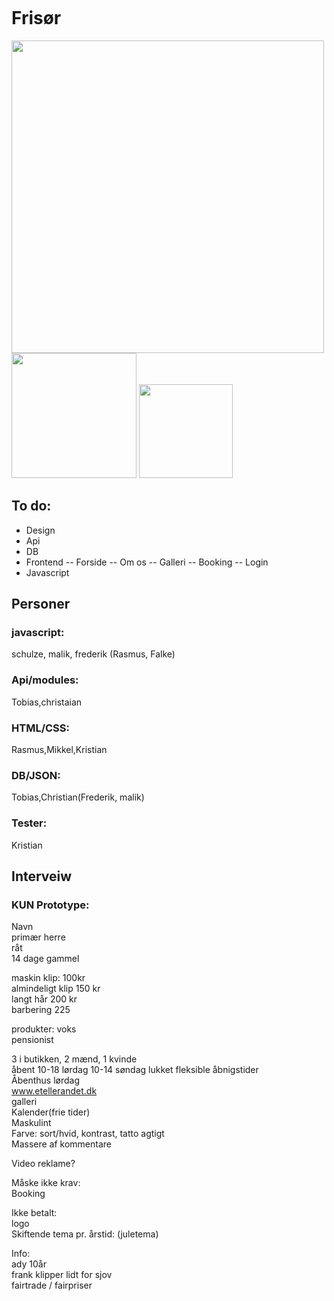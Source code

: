 <?xml version="1.0" encoding="utf-8"?>
<!-- Generator: Adobe Illustrator 22.0.1, SVG Export Plug-In . SVG Version: 6.00 Build 0)  -->
<svg version="1.1" id="Lag_1" xmlns="http://www.w3.org/2000/svg" xmlns:xlink="http://www.w3.org/1999/xlink" x="0px" y="0px"
	 viewBox="0 0 200 200" style="enable-background:new 0 0 200 200;" xml:space="preserve">
<style type="text/css">
	.st0{fill:#B13740;}
	.st1{fill:#1857CE;}
	.st2{fill:#7B9AF2;}
	.st3{fill:#E3ACA4;}
	.st4{fill:#2F66EA;}
	.st5{fill:#FFFFFF;}
	.st6{fill:#010000;}
</style>
<g>
	<path class="st0" d="M124.4,91.1c-1.7-1.4-4.1-2.6-8.1-3.4c-6.2-1.3-12.2-2.8-16.4-5l0,0c-0.6,2-0.4,4.1,0.2,6.1
		c0.3,1,2.3,1.7,4.2,2.4c4.6,1.6,10.4,2.9,15.7,4.2c1.8,0.5,2.7,1.1,4.4,1.6C124.5,94.9,123.9,93,124.4,91.1z"/>
	<path class="st1" d="M99.1,70.6c0.1,1.9,0.1,3.8,0.3,5.6c0.1,0.9,1.5,1.5,3.1,2c4.6,1.6,10.1,2.8,15.3,4.2c1.8,0.5,3.1,1.1,4.6,1.7
		c0.5,0.2,0.7,0.5,1.6,0.7c-0.1-2,0.3-4.1-0.4-6c-0.5-1.4-3.4-2.5-6.7-3.3C110.8,73.9,104,72.7,99.1,70.6z"/>
	<path class="st0" d="M123.2,66.7c-1.7-1.9-5.7-3.1-9.9-4.2c-3.4-0.9-6.9-1.7-10.3-2.6c-1.4-0.4-2.7-0.8-4.6-1.5
		c0.2,2.2-0.3,4.2,0.6,6.2c0.5,1.1,3.3,1.6,5.5,2.2c6.6,1.9,14.5,3.3,19.3,6.2c0-0.4,0-0.7,0-0.9C122.9,70.3,123.2,68.5,123.2,66.7z
		"/>
	<path class="st0" d="M124.8,115c-1.7-1.9-5.7-3.1-9.9-4.2c-3.4-0.9-6.9-1.7-10.3-2.6c-1.4-0.4-2.7-0.8-4.6-1.5
		c0.2,2.2-0.3,4.2,0.6,6.2c0.5,1.1,3.3,1.6,5.5,2.2c6.6,1.9,14.5,3.3,19.3,6.2c0-0.4,0-0.7,0-0.9C124.5,118.6,124.8,116.8,124.8,115
		z"/>
	<path class="st1" d="M104.4,102.9c0.9-0.7,1.5-1.2,2.2-1.7c1.2,0.4,0.7,1,0.5,1.4c-0.3,0.9,0.5,1.5,2.4,2c3.5,0.9,7,1.7,10.5,2.6
		c1.7,0.4,3.4,0.9,5.1,1.6c-0.1-2.1-0.1-4.1-0.3-6.1c-0.1-0.6-1.1-1.1-2.6-1.4c-3.9-0.9-7.7-1.9-11.5-2.9c-3.2-0.8-6.3-1.7-8.4-2.9
		c-0.3-0.2-0.4-0.5-2-0.5C101.2,97.6,98.3,100.6,104.4,102.9z"/>
	<path class="st2" d="M105,51.6c0.3-1-0.4-2,0.4-3c-0.6-0.3-1.6-0.3-2.6-0.4c0.1,1.2,0.7,2.3,1.7,3.4
		C104.7,51.7,104.8,51.7,105,51.6z"/>
	<path class="st3" d="M124.4,91.1c-0.5,1.9,0.1,3.8,0,5.8c0.1,0.1,0.6,0.3,0.6,0.1C124.9,95,125.5,93,124.4,91.1z"/>
	<path class="st3" d="M123.2,66.7c0,1.8-0.3,3.6,0.5,5.3C124,70.2,124.4,68.4,123.2,66.7z"/>
	<polygon class="st0" points="99.9,82.6 99.8,82.6 99.9,82.6 	"/>
	<path class="st4" d="M105,51.6c-0.1,0-0.3,0-0.4,0.1c-0.6,0-1.2,0-1.6,0.2c-0.8,0.5,1,2.2,2.7,2.4C105.4,53.4,105.2,52.5,105,51.6z
		"/>
</g>
<g>
	<path class="st0" d="M63.8,91.2c1.6-1.5,3.9-2.6,7.7-3.6c5.9-1.4,11.6-3,15.5-5.3l0,0c0.5,2,0.3,4.1-0.4,6.1c-0.3,1-2.2,1.7-4,2.4
		c-4.4,1.7-9.8,3-14.9,4.5c-1.7,0.5-2.6,1.2-4.2,1.6C63.6,95,64.2,93.1,63.8,91.2z"/>
	<path class="st1" d="M88,70.3c-0.1,1.9-0.2,3.8-0.4,5.6c-0.1,0.9-1.5,1.5-3,2.1c-4.4,1.7-9.5,3-14.4,4.4c-1.7,0.5-3,1.1-4.4,1.7
		c-0.5,0.2-0.7,0.5-1.6,0.7c0.1-2-0.2-4.1,0.6-6c0.5-1.4,3.2-2.6,6.4-3.4C77,73.8,83.4,72.4,88,70.3z"/>
	<path class="st0" d="M65.5,66.8c1.6-1.9,5.4-3.2,9.4-4.4c3.2-1,6.6-1.9,9.8-2.8c1.4-0.4,2.5-0.9,4.3-1.5c-0.3,2.2,0.1,4.2-0.8,6.2
		c-0.5,1.1-3.2,1.6-5.2,2.3c-6.2,2-13.7,3.6-18.3,6.5c0-0.4,0-0.7,0.1-0.9C65.8,70.4,65.5,68.6,65.5,66.8z"/>
	<path class="st0" d="M62.8,115.1c1.6-1.9,5.4-3.2,9.4-4.4c3.2-1,6.6-1.9,9.8-2.8c1.4-0.4,2.5-0.9,4.3-1.5c-0.3,2.2,0.1,4.2-0.8,6.2
		c-0.5,1.1-3.2,1.6-5.2,2.3c-6.2,2-13.7,3.6-18.3,6.5c0-0.4,0-0.7,0.1-0.9C63,118.7,62.7,116.9,62.8,115.1z"/>
	<path class="st1" d="M82.2,102.6c-0.8-0.7-1.4-1.2-2-1.7c-1.2,0.4-0.6,1-0.5,1.4c0.3,0.9-0.5,1.5-2.3,2c-3.3,0.9-6.6,1.9-9.9,2.8
		c-1.6,0.5-3.2,0.9-4.8,1.6c0.1-2.1,0.2-4.1,0.5-6.1c0.1-0.6,1.1-1.1,2.5-1.5c3.7-1,7.3-2.1,10.9-3.1c3-0.9,6-1.8,8-3.1
		c0.3-0.2,0.4-0.5,1.9-0.5C85.4,97.3,88.1,100.2,82.2,102.6z"/>
	<path class="st2" d="M83.1,51.4c-0.3-1,0.5-2-0.3-3c0.6-0.3,1.5-0.4,2.4-0.4c-0.1,1.2-0.7,2.3-1.7,3.4
		C83.3,51.5,83.2,51.5,83.1,51.4z"/>
	<path class="st3" d="M63.8,91.2c0.4,1.9-0.2,3.8-0.1,5.8c-0.1,0.1-0.5,0.3-0.5,0.1C63.2,95.1,62.7,93.1,63.8,91.2z"/>
	<path class="st3" d="M65.5,66.8c-0.1,1.8,0.2,3.6-0.6,5.3C64.7,70.4,64.4,68.6,65.5,66.8z"/>
	<polygon class="st0" points="87,82.3 87.1,82.3 87,82.3 	"/>
	<path class="st4" d="M83.1,51.4c0.1,0,0.3,0,0.4,0.1c0.5,0,1.2,0,1.5,0.2c0.7,0.5-1,2.2-2.6,2.5C82.6,53.3,82.8,52.3,83.1,51.4z"/>
</g>
<polygon class="st5" points="111.3,84.4 74.8,84.4 72.8,69.8 113.8,70.4 "/>
<polygon class="st1" points="107,101.2 79,101.5 77,87 109.4,87.3 "/>
<g id="layer103">
	<path class="st0" d="M82.6,114.5L82,112c0,0,0-1.7,0-3.1c0-3.5,2.5-4,6.4-1.4c4.5,3.1,4.8,3.1,9.3,0c3.9-2.6,6.3-2,6.3,1.4
		c0,1.4,0,3.1,0,5.1c0,3.2-2.7,3.5-6.9,0.6l-3.9-2.7l-3.7,2.5C84.8,117.6,83.4,117.7,82.6,114.5z"/>
	<path class="st0" d="M85,60.9c-4.1-0.4-10.1-0.5-13.2-0.2c-5,0.5-5.8,0.3-5.8-1.1c0-2.7,4.4-3.7,11.8-2.6c8.8,1.3,24.1,1.2,32,0
		c4.8-0.8,6.9-0.8,8.9,0.2c5.6,2.8,3.7,3.6-8.6,3.6c-6.5,0-13.2,0.2-14.8,0.5C93.8,61.5,89.1,61.4,85,60.9z"/>
	<path class="st0" d="M79.3,55.3c-3.9-0.5-4.2-3-3.3-10.5c1.2-9.6,5-13.3,17.4-13.3c8.8,0,12.8,1.5,16,5.6c1.3,1.9,2.7,4.2,2.5,10.2
		c-0.3,7-0.3,7.1-3.3,7.7C105.2,55.8,84.5,55.9,79.3,55.3z"/>
</g>
<g id="layer104">
	<path class="st6" d="M104.6,107.5c-0.8-3-2-3.1-7.1-0.5c-4.9,2.5-4.7,2.5-9.1-0.5c-2.9-2-4-2.3-5.1-1.4c-1.1,0.9-1.7,0.8-2.9-0.7
		c-2.4-3.1-5.4-9.2-5.4-11c0-0.9-0.9-2.7-1.9-4c-2.4-3-3.9-13-2.2-14.7c0.6-0.6,1.1-3.4,1.1-6.1c0-2.8,0.9-7.5,1.3-8
		c0.4-0.7,7.7-0.3,20.6-0.2h20.4l-0.3,6.8c0,3.1,0.5,6,1.1,6.4c1.9,1.2,0.5,12.8-2,16c-1.1,1.5-2.1,3.5-2.1,4.6c0,1-1,3.7-2.2,5.8
		c-2,3.3-2.1,4.3-1.1,6.9c1,2.7,0.9,3.1-0.7,3.1C105.9,110,105,109,104.6,107.5z M90.8,96.5c1.9-1.4,2.4-1.4,5.1,0
		c3.7,1.8,7.1,1.9,9.5,0.2c2.3-1.7,1.8-6-0.8-6.5c-1.6-0.3-1.8,0-1.2,2.5l0.8,2.8l-3.1-2.9c-4.5-4.3-10.3-4.5-14.9-0.5
		C82.7,95.2,81,96,83,93.5c1.3-1.6,0.6-3.5-1.5-3.5c-1.2,0-2.5,2.1-2.5,4C79,97.6,86.8,99.3,90.8,96.5z M88.3,82
		c1.3-1.1,2.8-3.1,3.1-4.5c0.9-3.4,2.5-3.2,3.8,0.5c1.9,5.7,11.4,8.2,14.2,3.8c2-3.2,4.1-9.6,3.4-10.4c-0.3-0.3-4.1-0.5-8.5-0.3
		c-9.2,0.2-12.4,0.2-21.9-0.1c-3.9-0.2-7.6,0-8.2,0.4c-1.2,0.7,1.2,8.3,3.5,10.9C79.8,84.6,85.1,84.5,88.3,82z"/>
	<path class="st6" d="M78,80.1c-2.5-4.7-0.2-8.1,5.5-8.1c4.3,0,6.7,1.8,5.9,4.3c-1.1,3.7-3.5,5.7-7,5.7C80.1,82,78.7,81.4,78,80.1z"
		/>
	<path class="st6" d="M98.6,79.8c-2.7-3.9-2.1-6.5,1.8-7.2c1.9-0.4,4.7-0.4,6.1,0c2.3,0.6,2.6,1,2.3,4.8c-0.3,4-0.4,4.1-4.5,4.4
		C101,82,99.9,81.7,98.6,79.8z"/>
</g>
</svg>





# Frisør

<img src="hårknuden.svg" width="500">
<img src="hårknuden.svg" width="200">
<img src="hårknuden_small.svg" width="150">


## To do:
- Design   
- Api  
- DB  
- Frontend
-- Forside
-- Om os
-- Galleri
-- Booking
-- Login
- Javascript  

## Personer
### javascript:
schulze, malik, frederik (Rasmus, Falke)

### Api/modules:
Tobias,christaian

### HTML/CSS:
Rasmus,Mikkel,Kristian

### DB/JSON:
Tobias,Christian(Frederik, malik)

### Tester:
Kristian

## Interveiw  
### KUN Prototype:

Navn  
primær herre  
råt  
14 dage gammel  


maskin klip: 100kr  
almindeligt klip 150 kr  
langt hår 200 kr  
barbering 225  


produkter: voks  
pensionist  


3 i butikken, 2 mænd, 1 kvinde  
åbent 10-18 lørdag 10-14 søndag lukket fleksible åbnigstider  
Åbenthus lørdag  
www.etellerandet.dk  
galleri  
Kalender(frie tider)  
Maskulint  
Farve: sort/hvid, kontrast, tatto agtigt  
Massere af kommentare  

Video reklame?  

Måske ikke krav:  
Booking  

Ikke betalt:  
logo  
Skiftende tema pr. årstid: (juletema)  

Info:  
ady 10år  
frank klipper lidt for sjov  
fairtrade / fairpriser  

